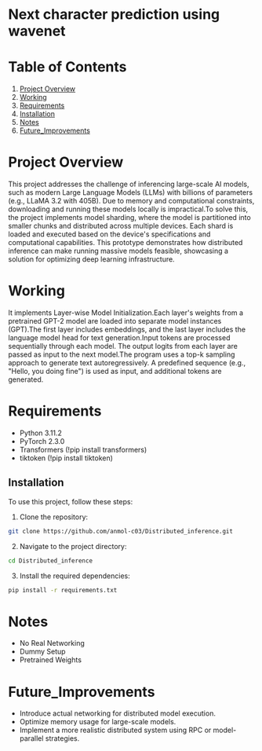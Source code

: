 # Next character prediction using wavenet


# Table of Contents
1. [Project Overview](#project-overview)
2. [Working](#Working)
3. [Requirements](#requirements)
4. [Installation](#installation)
5. [Notes](#notes)
6. [Future_Improvements](#Future_Improvements)

# Project Overview
This project addresses the challenge of inferencing large-scale AI models, such as modern Large Language Models (LLMs) with billions of parameters (e.g., LLaMA 3.2 with 405B). Due to memory and computational constraints, downloading and running these models locally is impractical.To solve this, the project implements model sharding, where the model is partitioned into smaller chunks and distributed across multiple devices. Each shard is loaded and executed based on the device's specifications and computational capabilities. This prototype demonstrates how distributed inference can make running massive models feasible, showcasing a solution for optimizing deep learning infrastructure.



# Working

It implements Layer-wise Model Initialization.Each layer's weights from a pretrained GPT-2 model are loaded into separate model instances (GPT).The first layer includes embeddings, and the last layer includes the language model head for text generation.Input tokens are processed sequentially through each model. The output logits from each layer are passed as input to the next model.The program uses a top-k sampling approach to generate text autoregressively. A predefined sequence (e.g., "Hello, you doing fine") is used as input, and additional tokens are generated.


# Requirements

- Python 3.11.2
- PyTorch  2.3.0
- Transformers (!pip install transformers)
- tiktoken (!pip install tiktoken)


## Installation

To use this project, follow these steps:

1. Clone the repository:
```bash
git clone https://github.com/anmol-c03/Distributed_inference.git
```

2. Navigate to the project directory:
```bash
cd Distributed_inference
```


3. Install the required dependencies:
```bash
pip install -r requirements.txt
```

# Notes

- No Real Networking
- Dummy Setup
- Pretrained Weights

# Future_Improvements

- Introduce actual networking for distributed model execution.
- Optimize memory usage for large-scale models.
- Implement a more realistic distributed system using RPC or model-parallel strategies.
